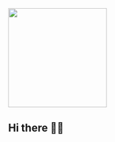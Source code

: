 
 <img src = "https://avatars.githubusercontent.com/u/92725975?v=4" width = "200px">


## Hi there 👋🏻
